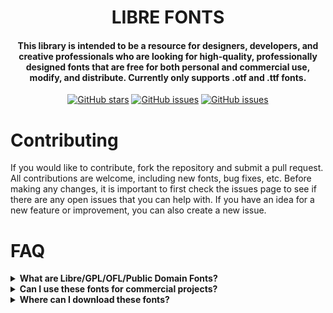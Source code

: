 <h1 align="center">LIBRE FONTS</h1>

<h4 align="center">This library is intended to be a resource for designers, developers, and creative professionals who are looking for high-quality, professionally designed fonts that are free for both personal and commercial use, modify, and distribute. Currently only supports .otf and .ttf fonts.</h4>
<p align="center">
	<a href="https://github.com/lethiferal/fonts/stargazers" target="_new"><img src="https://img.shields.io/github/stars/lethiferal/fonts" alt="GitHub stars"></a>
	<a href="https://github.com/lethiferal/fonts/issues" target="_new"><img src="https://img.shields.io/github/issues/lethiferal/fonts" alt="GitHub issues"></a>
	<a href="https://github.com/lethiferal/blob/main/LICENSE" target="_new"><img src="https://img.shields.io/github/license/lethiferal/fonts" alt="GitHub issues"></a>
</p>

# Contributing

If you would like to contribute, fork the repository and submit a pull request. All contributions are welcome, including new fonts, bug fixes, etc. Before making any changes, it is important to first check the issues page to see if there are any open issues that you can help with. If you have an idea for a new feature or improvement, you can also create a new issue.

# FAQ

<details>
  <summary>
    <strong>What are Libre/GPL/OFL/Public Domain Fonts?
    </strong>
  </summary>
  <br>
  These fonts are free and open source, which means they are not only free to use but can also be modified and distributed without any legal limitations. This makes them an excellent resource for designers, developers, and anyone else who needs access to high-quality fonts without any restrictions.
</details>
<details>
  <summary>
    <strong>Can I use these fonts for commercial projects?
    </strong>
  </summary>
  <br>
  Yes, most Libre/GPL/OFL/Public Domain fonts are free to use for commercial projects.
</details>
<details>
  <summary>
    <strong>Where can I download these fonts?
    </strong>
  </summary>
  <br>
  The fonts are available at https://lethiferal.github.io/fonts
</details>

